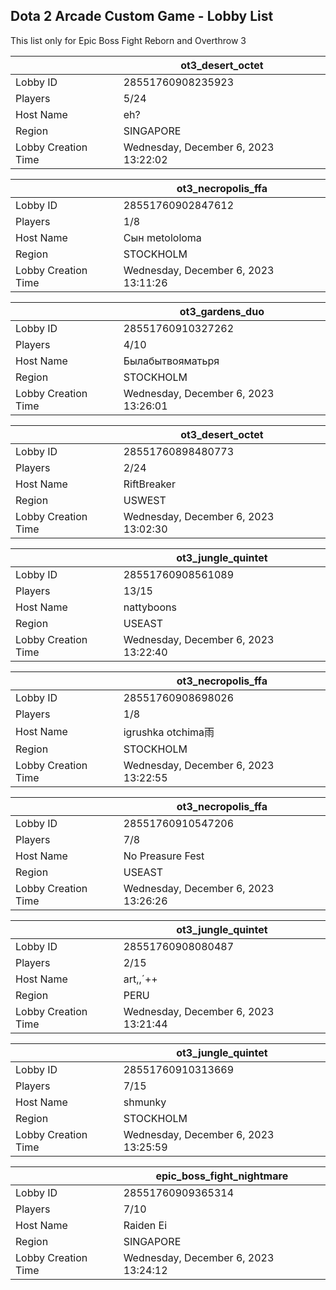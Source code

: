 ## Dota 2 Arcade Custom Game - Lobby List

This list only for Epic Boss Fight Reborn and Overthrow 3

|  | ot3_desert_octet |
| ------ | ------ |
| Lobby ID | 28551760908235923 |
| Players | 5/24 |
| Host Name | eh? |
| Region | SINGAPORE |
| Lobby Creation Time | Wednesday, December 6, 2023 13:22:02 |


|  | ot3_necropolis_ffa |
| ------ | ------ |
| Lobby ID | 28551760902847612 |
| Players | 1/8 |
| Host Name | Сын metololoma |
| Region | STOCKHOLM |
| Lobby Creation Time | Wednesday, December 6, 2023 13:11:26 |


|  | ot3_gardens_duo |
| ------ | ------ |
| Lobby ID | 28551760910327262 |
| Players | 4/10 |
| Host Name | Былабытвояматьря |
| Region | STOCKHOLM |
| Lobby Creation Time | Wednesday, December 6, 2023 13:26:01 |


|  | ot3_desert_octet |
| ------ | ------ |
| Lobby ID | 28551760898480773 |
| Players | 2/24 |
| Host Name | RiftBreaker |
| Region | USWEST |
| Lobby Creation Time | Wednesday, December 6, 2023 13:02:30 |


|  | ot3_jungle_quintet |
| ------ | ------ |
| Lobby ID | 28551760908561089 |
| Players | 13/15 |
| Host Name | nattyboons |
| Region | USEAST |
| Lobby Creation Time | Wednesday, December 6, 2023 13:22:40 |


|  | ot3_necropolis_ffa |
| ------ | ------ |
| Lobby ID | 28551760908698026 |
| Players | 1/8 |
| Host Name | igrushka otchima雨 |
| Region | STOCKHOLM |
| Lobby Creation Time | Wednesday, December 6, 2023 13:22:55 |


|  | ot3_necropolis_ffa |
| ------ | ------ |
| Lobby ID | 28551760910547206 |
| Players | 7/8 |
| Host Name | No Preasure Fest |
| Region | USEAST |
| Lobby Creation Time | Wednesday, December 6, 2023 13:26:26 |


|  | ot3_jungle_quintet |
| ------ | ------ |
| Lobby ID | 28551760908080487 |
| Players | 2/15 |
| Host Name | art,,´++ |
| Region | PERU |
| Lobby Creation Time | Wednesday, December 6, 2023 13:21:44 |


|  | ot3_jungle_quintet |
| ------ | ------ |
| Lobby ID | 28551760910313669 |
| Players | 7/15 |
| Host Name | shmunky |
| Region | STOCKHOLM |
| Lobby Creation Time | Wednesday, December 6, 2023 13:25:59 |


|  | epic_boss_fight_nightmare |
| ------ | ------ |
| Lobby ID | 28551760909365314 |
| Players | 7/10 |
| Host Name | Raiden Ei |
| Region | SINGAPORE |
| Lobby Creation Time | Wednesday, December 6, 2023 13:24:12 |


